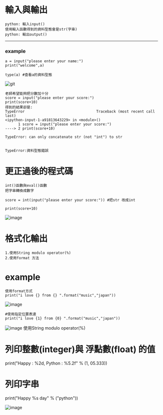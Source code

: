 # 輸入與輸出
```
python: 輸入input() 
使用輸入函數得到的資料型態會是str(字串)
python: 輸出output()
```
---
### example
```
a = input("please enter your name:")
print("welcome",a)

type(a) #查看a的資料型態

```
![git](https://user-images.githubusercontent.com/90738394/135252112-51cb060c-38fb-4cbe-91bd-484e164fb458.PNG)
```
老師希望能夠把分數加十分
score = input("please enter your score:")
print(score+10)
得到的結果卻是:
TypeError                                 Traceback (most recent call last)
<ipython-input-1-a91813643229> in <module>()
      1 score = input("please enter your score:")
----> 2 print(score+10)

TypeError: can only concatenate str (not "int") to str


```
```
TypeError:資料型態錯誤

```
# 更正過後的程式碼

```
int()函數與eval()函數
把字串轉換成數字

```
```
score = int(input("please enter your score:")) #把str 改成int

print(score+10)
```
![image](https://user-images.githubusercontent.com/90738394/135380576-03fd474c-f18c-475b-8b6b-319edff5060f.png)
# 格式化輸出
```
1.使用String modulo operator(%)
2.使用format 方法

```
# example 
```
使用format方式
print("i love {} from {} ".format("music","japan"))
```
![image](https://user-images.githubusercontent.com/90738394/135554116-6c1ef8c4-06db-4dd5-9c48-e7f880b4c665.png)
```
#使用指定位置表達
print("i love {1} from {0} ".format("music","japan"))
```
![image](https://user-images.githubusercontent.com/90738394/135554475-9af5acca-d8f8-46c9-8caa-9561d51a344c.png)
使用String modulo operator(%)
# 列印整數(integer)與 浮點數(float) 的值
print("Happy : %2d, Python : %5.2f" % (1, 05.333))
 
# 列印字串
print("Happy %s day" % ("python"))

![image](https://user-images.githubusercontent.com/90738394/135558492-69a76a39-43aa-45ca-99e5-23408709ad3e.png)
